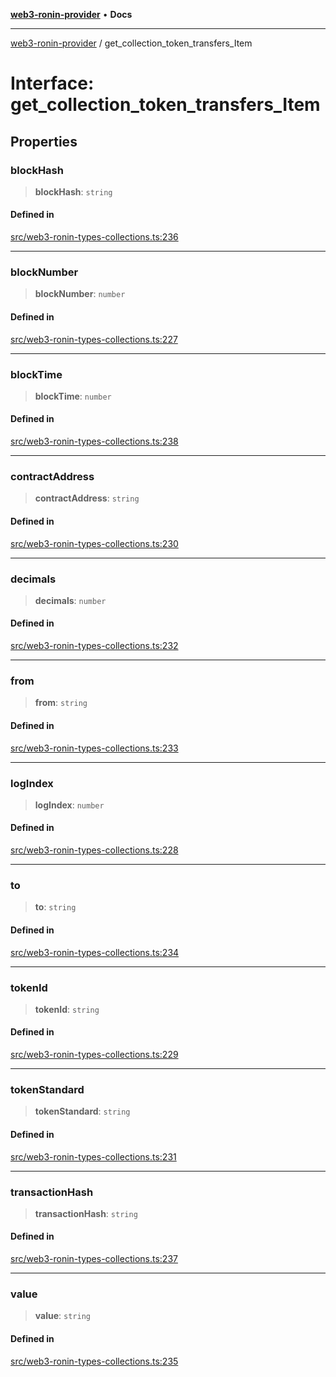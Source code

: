 [**web3-ronin-provider**](../README.md) • **Docs**

***

[web3-ronin-provider](../globals.md) / get\_collection\_token\_transfers\_Item

# Interface: get\_collection\_token\_transfers\_Item

## Properties

### blockHash

> **blockHash**: `string`

#### Defined in

[src/web3-ronin-types-collections.ts:236](https://github.com/chuacw/web3-ronin-provider/blob/8f8ec8edfaa82f0741161cc9ab238177f2999ade/src/web3-ronin-types-collections.ts#L236)

***

### blockNumber

> **blockNumber**: `number`

#### Defined in

[src/web3-ronin-types-collections.ts:227](https://github.com/chuacw/web3-ronin-provider/blob/8f8ec8edfaa82f0741161cc9ab238177f2999ade/src/web3-ronin-types-collections.ts#L227)

***

### blockTime

> **blockTime**: `number`

#### Defined in

[src/web3-ronin-types-collections.ts:238](https://github.com/chuacw/web3-ronin-provider/blob/8f8ec8edfaa82f0741161cc9ab238177f2999ade/src/web3-ronin-types-collections.ts#L238)

***

### contractAddress

> **contractAddress**: `string`

#### Defined in

[src/web3-ronin-types-collections.ts:230](https://github.com/chuacw/web3-ronin-provider/blob/8f8ec8edfaa82f0741161cc9ab238177f2999ade/src/web3-ronin-types-collections.ts#L230)

***

### decimals

> **decimals**: `number`

#### Defined in

[src/web3-ronin-types-collections.ts:232](https://github.com/chuacw/web3-ronin-provider/blob/8f8ec8edfaa82f0741161cc9ab238177f2999ade/src/web3-ronin-types-collections.ts#L232)

***

### from

> **from**: `string`

#### Defined in

[src/web3-ronin-types-collections.ts:233](https://github.com/chuacw/web3-ronin-provider/blob/8f8ec8edfaa82f0741161cc9ab238177f2999ade/src/web3-ronin-types-collections.ts#L233)

***

### logIndex

> **logIndex**: `number`

#### Defined in

[src/web3-ronin-types-collections.ts:228](https://github.com/chuacw/web3-ronin-provider/blob/8f8ec8edfaa82f0741161cc9ab238177f2999ade/src/web3-ronin-types-collections.ts#L228)

***

### to

> **to**: `string`

#### Defined in

[src/web3-ronin-types-collections.ts:234](https://github.com/chuacw/web3-ronin-provider/blob/8f8ec8edfaa82f0741161cc9ab238177f2999ade/src/web3-ronin-types-collections.ts#L234)

***

### tokenId

> **tokenId**: `string`

#### Defined in

[src/web3-ronin-types-collections.ts:229](https://github.com/chuacw/web3-ronin-provider/blob/8f8ec8edfaa82f0741161cc9ab238177f2999ade/src/web3-ronin-types-collections.ts#L229)

***

### tokenStandard

> **tokenStandard**: `string`

#### Defined in

[src/web3-ronin-types-collections.ts:231](https://github.com/chuacw/web3-ronin-provider/blob/8f8ec8edfaa82f0741161cc9ab238177f2999ade/src/web3-ronin-types-collections.ts#L231)

***

### transactionHash

> **transactionHash**: `string`

#### Defined in

[src/web3-ronin-types-collections.ts:237](https://github.com/chuacw/web3-ronin-provider/blob/8f8ec8edfaa82f0741161cc9ab238177f2999ade/src/web3-ronin-types-collections.ts#L237)

***

### value

> **value**: `string`

#### Defined in

[src/web3-ronin-types-collections.ts:235](https://github.com/chuacw/web3-ronin-provider/blob/8f8ec8edfaa82f0741161cc9ab238177f2999ade/src/web3-ronin-types-collections.ts#L235)
